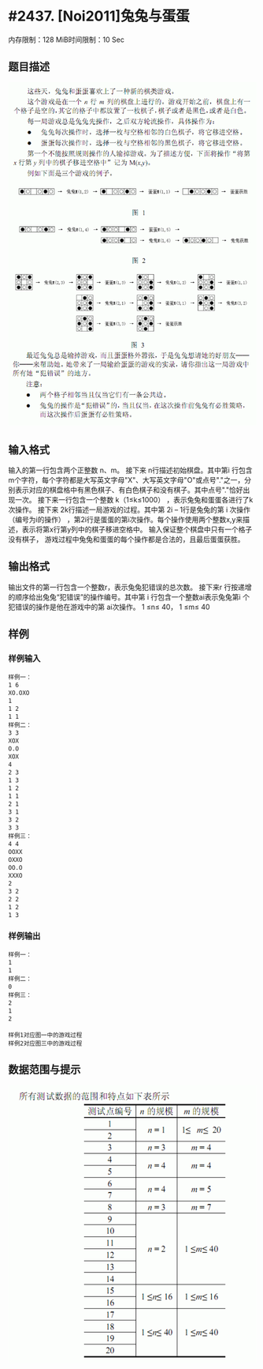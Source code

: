 # #2437. [Noi2011]兔兔与蛋蛋

内存限制：128 MiB时间限制：10 Sec

## 题目描述

![](upload/201310/11.jpg)

## 输入格式

输入的第一行包含两个正整数 n、m。 
接下来 n行描述初始棋盘。其中第i 行包含 m个字符，每个字符都是大写英文字母"X"、大写英文字母"O"或点号"."之一，分别表示对应的棋盘格中有黑色棋子、有白色棋子和没有棋子。其中点号"."恰好出现一次。 
接下来一行包含一个整数 k（1&le;k&le;1000） ，表示兔兔和蛋蛋各进行了k次操作。 
接下来 2k行描述一局游戏的过程。其中第 2i &ndash; 1行是兔兔的第 i 次操作（编号为i的操作） ，第2i行是蛋蛋的第i次操作。每个操作使用两个整数x,y来描述，表示将第x行第y列中的棋子移进空格中。 
输入保证整个棋盘中只有一个格子没有棋子， 游戏过程中兔兔和蛋蛋的每个操作都是合法的，且最后蛋蛋获胜。 

## 输出格式

输出文件的第一行包含一个整数r，表示兔兔犯错误的总次数。 
接下来r 行按递增的顺序给出兔兔&ldquo;犯错误&rdquo;的操作编号。其中第 i 行包含一个整数ai表示兔兔第i 个犯错误的操作是他在游戏中的第 ai次操作。 
1 &le;n&le; 40， 1 &le;m&le; 40 

## 样例

### 样例输入

    
    样例一：
    1 6 
    XO.OXO 
    1 
    1 2 
    1 1 
    样例二：
    3 3 
    XOX 
    O.O 
    XOX 
    4 
    2 3 
    1 3 
    1 2 
    1 1 
    2 1 
    3 1 
    3 2 
    3 3 
    样例三：
    4 4 
    OOXX 
    OXXO 
    OO.O 
    XXXO 
    2 
    3 2 
    2 2 
    1 2 
    1 3 
    

### 样例输出

    
    样例一：
    1 
    1 
    样例二：
    0
    样例三：
    2
    1
    2
    
    样例1对应图一中的游戏过程
    样例2对应图三中的游戏过程
    

## 数据范围与提示

![](upload/201310/22.jpg)
